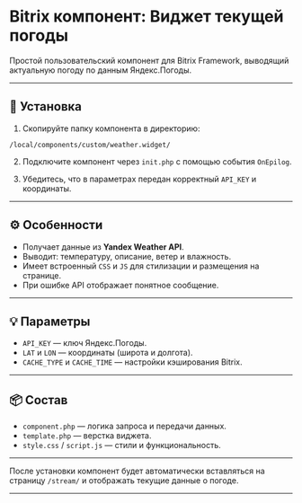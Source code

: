 # Bitrix компонент: Виджет текущей погоды

Простой пользовательский компонент для Bitrix Framework, выводящий актуальную погоду по данным Яндекс.Погоды.

---

## 🚀 Установка

1. Скопируйте папку компонента в директорию:
```
/local/components/custom/weather.widget/
```

2. Подключите компонент через `init.php` с помощью события `OnEpilog`.

3. Убедитесь, что в параметрах передан корректный `API_KEY` и координаты.

---

## ⚙️ Особенности

- Получает данные из **Yandex Weather API**.
- Выводит: температуру, описание, ветер и влажность.
- Имеет встроенный `CSS` и `JS` для стилизации и размещения на странице.
- При ошибке API отображает понятное сообщение.

---

## 💡 Параметры

- `API_KEY` — ключ Яндекс.Погоды.
- `LAT` и `LON` — координаты (широта и долгота).
- `CACHE_TYPE` и `CACHE_TIME` — настройки кэширования Bitrix.

---

## 📦 Состав

- `component.php` — логика запроса и передачи данных.
- `template.php` — верстка виджета.
- `style.css` / `script.js` — стили и функциональность.

---

После установки компонент будет автоматически вставляться на страницу `/stream/` и отображать текущие данные о погоде.

---

